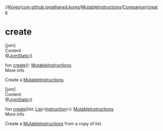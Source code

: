 //[Kores](../../../index.md)/[com.github.jonathanxd.kores](../../index.md)/[MutableInstructions](../index.md)/[Companion](index.md)/[create](create.md)



# create  
[jvm]  
Content  
@[JvmStatic](https://kotlinlang.org/api/latest/jvm/stdlib/kotlin.jvm/-jvm-static/index.html)()  
  
fun [create](create.md)(): [MutableInstructions](../index.md)  
More info  


Create a [MutableInstructions](../index.md).

  


[jvm]  
Content  
@[JvmStatic](https://kotlinlang.org/api/latest/jvm/stdlib/kotlin.jvm/-jvm-static/index.html)()  
  
fun [create](create.md)(list: [List](https://kotlinlang.org/api/latest/jvm/stdlib/kotlin.collections/-list/index.html)<[Instruction](../../-instruction/index.md)>): [MutableInstructions](../index.md)  
More info  


Create a [MutableInstructions](../index.md) from a copy of list.

  



